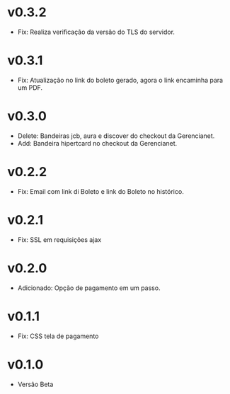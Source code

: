 
# v0.3.2

* Fix: Realiza verificação da versão do TLS do servidor.

# v0.3.1

* Fix: Atualização no link do boleto gerado, agora o link encaminha para um PDF.

# v0.3.0

* Delete: Bandeiras jcb, aura e discover do checkout da Gerencianet.
* Add: Bandeira hipertcard no checkout da Gerencianet.

# v0.2.2

* Fix: Email com link di Boleto e link do Boleto no histórico.

# v0.2.1

* Fix: SSL em requisições ajax

# v0.2.0

* Adicionado: Opção de pagamento em um passo.

# v0.1.1

* Fix: CSS tela de pagamento

# v0.1.0

* Versão Beta